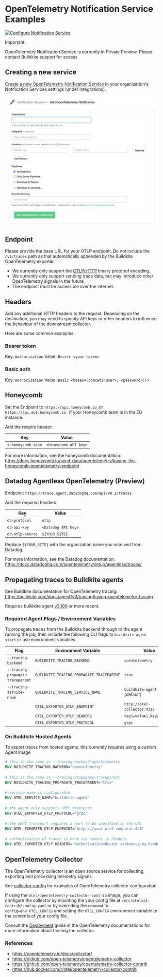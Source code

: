 # OpenTelemetry Notification Service Examples

[![Configure Notification Service](https://img.shields.io/badge/Add%20Notification%20Provider-140d30?style=for-the-badge&logo=buildkite&logoColor=30f2a2&label=Buildkite&color=30f2a2&link=https%3A%2F%2Fbuildkite.com%2Forganizations%2F~%2Fservices)](https://buildkite.com/organizations/~/services)

> [!IMPORTANT]
> OpenTelemetry Notification Service is currently in Private Preview. Please contact Buildkite support for access.

## Creating a new service

[Create a new OpenTelemetry Notification Service](https://buildkite.com/organizations/~/services/open_telemetry_tracing/new) in your organization's Notification Services settings (under Integrations).

![opentelemetry notification service form](./images/form.png)

## Endpoint

Please provide the base URL for your OTLP endpoint. Do not include the `/v1/traces` path as that automatically appended by the Buildkite OpenTelemetry exporter.

- We currently only support the [OTLP/HTTP](https://opentelemetry.io/docs/specs/otlp/#otlphttp) binary protobuf encoding.
- We currently only support sending trace data, but may introduce other OpenTelemetry signals in the future.
- The endpoint must be accessible over the internet.

## Headers

Add any additional HTTP headers to the request. Depending on the destination, you may need to specify API keys or other headers to influence the behaviour of the downstream collector.

Here are some common examples.

### Bearer token

Key: `Authorization`
Value: `Bearer <your-token>`

### Basic auth

Key: `Authorization`
Value: `Basic <base64(concat(<user>, <password>))>`

## Honeycomb

Set the Endpoint to `https://api.honeycomb.io`, or `https://api.eu1.honeycomb.io ` if your Honeycomb team is in the EU instance.

Add the require header:

| Key                | Value                 |
| ------------------ | --------------------- |
| `x-honeycomb-team` | `<Honeycomb API key>` |


For more information, see the honeycomb documentation: https://docs.honeycomb.io/send-data/opentelemetry/#using-the-honeycomb-opentelemetry-endpoint

## Datadog Agentless OpenTelemetry (Preview)

Endpoint: `https://trace.agent.datadoghq.com/api/v0.2/traces`

Add the required headers:

| Key              | Value               |
| ---------------- | ------------------- |
| `dd-protocol`    | `otlp`              |
| `dd-api-key`     | `<Datadog API key>` |
| `dd-otlp-source` | `${YOUR_SITE}`      |

Replace `${YOUR_SITE}` with the organization name you received from Datadog.

For more information, see the Datadog documentation: https://docs.datadoghq.com/opentelemetry/setup/agentless/traces/

## Propagating traces to Buildkite agents

See Buildkite documentation for OpenTelemetry tracing:
https://buildkite.com/docs/agent/v3/tracing#using-opentelemetry-tracing

Requires buildkite agent [v3.100](https://github.com/buildkite/agent/releases/tag/v3.100.0) or more recent.

### Required Agent Flags / Environment Variables

To propagate traces from the Buildkite backend through to the agent running the job, then include the following CLI flags to `buildkite-agent start` or use environment variables.

| Flag                              | Environment Variable                      |  Value                        |
| --------------------------------- | ----------------------------------------- | ----------------------------- |
| `--tracing-backend`               | `BUILDKITE_TRACING_BACKEND`               | `opentelemetry`               |
| `--tracing-propagate-traceparent` | `BUILDKITE_TRACING_PROPAGATE_TRACEPARENT` | `true`                        |
| `--tracing-service-name`          | `BUILDKITE_TRACING_SERVICE_NAME`          | `buildkite-agent` (default)   |
|                                   | `OTEL_EXPORTER_OTLP_ENDPOINT`             | `http://otel-collector:4317`  |
|                                   | `OTEL_EXPORTER_OTLP_HEADERS`              | `key1=value1,key2=value2`     |
|                                   | `OTEL_EXPORTER_OTLP_PROTOCOL`             | `grpc`                        |

### On Buildkite Hosted Agents

To export traces from hosted agents, this currently requires using a custom Agent Image

```dockerfile
# this is the same as --tracing-backend opentelemetry
ENV BUILDKITE_TRACING_BACKEND="opentelemetry"

# this is the same as --tracing-propagate-traceparent
ENV BUILDKITE_TRACING_PROPAGATE_TRACEPARENT="true"

# service name is configurable
ENV OTEL_SERVICE_NAME="buildkite-agent"

# the agent only supports GRPC transport
ENV OTEL_EXPORTER_OTLP_PROTOCOL="grpc"

# the GRPC transport requires a port to be specified in the URL
ENV OTEL_EXPORTER_OTLP_ENDPOINT="https://your-otel-endpoint:443"

# authentication of traces is done via tokens in headers
ENV OTEL_EXPORTER_OTLP_HEADERS="Authorization=Bearer <token>,x-my-header=value"
```

## OpenTelemetry Collector

The OpenTelemetry collector is an open source service for collecting, exporting and processing telemetry signals.

See [collector-config](./collector-config) for examples of OpenTelemetry collector configuration.

If using the `otel/opentelemetry-collector-contrib` image, you can configure the collector by mounting the your config file at `/etc/otelcol-contrib/config.yaml` or by overriding the `command` to `-config=env:OTEL_CONFIG` and setting the `OTEL_CONFIG` environment variable to the *contents* of your config file.

Consult the [Deployment](https://opentelemetry.io/docs/collector/deployment/) guide in the OpenTelemetry documentations for more information about hosting the collector.

### References

- https://opentelemetry.io/docs/collector/
- https://github.com/open-telemetry/opentelemetry-collector
- https://github.com/open-telemetry/opentelemetry-collector-contrib
- https://hub.docker.com/r/otel/opentelemetry-collector-contrib
